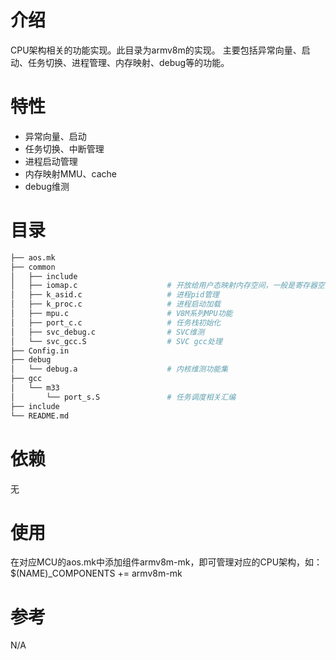 # 介绍
CPU架构相关的功能实现。此目录为armv8m的实现。
主要包括异常向量、启动、任务切换、进程管理、内存映射、debug等的功能。

# 特性
- 异常向量、启动
- 任务切换、中断管理
- 进程启动管理
- 内存映射MMU、cache
- debug维测

# 目录
```sh
├── aos.mk
├── common
│   ├── include
│   ├── iomap.c                    # 开放给用户态映射内存空间，一般是寄存器空间
│   ├── k_asid.c                   # 进程pid管理
│   ├── k_proc.c                   # 进程启动加载
│   ├── mpu.c                      # V8M系列MPU功能
│   ├── port_c.c                   # 任务栈初始化
│   ├── svc_debug.c                # SVC维测 
│   └── svc_gcc.S                  # SVC gcc处理
├── Config.in
├── debug
│   └── debug.a                    # 内核维测功能集
├── gcc
│   └── m33
│       └── port_s.S               # 任务调度相关汇编
├── include
└── README.md

```
# 依赖
无

# 使用
在对应MCU的aos.mk中添加组件armv8m-mk，即可管理对应的CPU架构，如：
$(NAME)_COMPONENTS += armv8m-mk

# 参考
N/A
